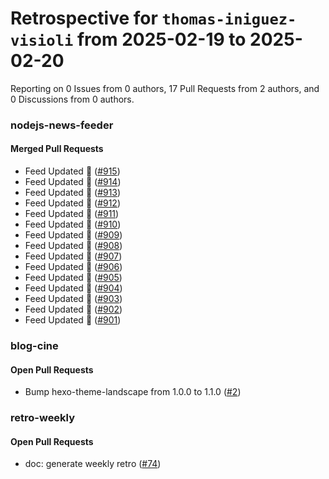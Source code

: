 # Retrospective for `thomas-iniguez-visioli` from 2025-02-19 to 2025-02-20

Reporting on 0 Issues from 0 authors, 17 Pull Requests from 2 authors, and 0 Discussions from 0 authors.


### nodejs-news-feeder

#### Merged Pull Requests

- Feed Updated 🍿 ([#915](https://github.com/thomas-iniguez-visioli/nodejs-news-feeder/pull/915))
- Feed Updated 🍿 ([#914](https://github.com/thomas-iniguez-visioli/nodejs-news-feeder/pull/914))
- Feed Updated 🍿 ([#913](https://github.com/thomas-iniguez-visioli/nodejs-news-feeder/pull/913))
- Feed Updated 🍿 ([#912](https://github.com/thomas-iniguez-visioli/nodejs-news-feeder/pull/912))
- Feed Updated 🍿 ([#911](https://github.com/thomas-iniguez-visioli/nodejs-news-feeder/pull/911))
- Feed Updated 🍿 ([#910](https://github.com/thomas-iniguez-visioli/nodejs-news-feeder/pull/910))
- Feed Updated 🍿 ([#909](https://github.com/thomas-iniguez-visioli/nodejs-news-feeder/pull/909))
- Feed Updated 🍿 ([#908](https://github.com/thomas-iniguez-visioli/nodejs-news-feeder/pull/908))
- Feed Updated 🍿 ([#907](https://github.com/thomas-iniguez-visioli/nodejs-news-feeder/pull/907))
- Feed Updated 🍿 ([#906](https://github.com/thomas-iniguez-visioli/nodejs-news-feeder/pull/906))
- Feed Updated 🍿 ([#905](https://github.com/thomas-iniguez-visioli/nodejs-news-feeder/pull/905))
- Feed Updated 🍿 ([#904](https://github.com/thomas-iniguez-visioli/nodejs-news-feeder/pull/904))
- Feed Updated 🍿 ([#903](https://github.com/thomas-iniguez-visioli/nodejs-news-feeder/pull/903))
- Feed Updated 🍿 ([#902](https://github.com/thomas-iniguez-visioli/nodejs-news-feeder/pull/902))
- Feed Updated 🍿 ([#901](https://github.com/thomas-iniguez-visioli/nodejs-news-feeder/pull/901))

### blog-cine

#### Open Pull Requests

- Bump hexo-theme-landscape from 1.0.0 to 1.1.0 ([#2](https://github.com/thomas-iniguez-visioli/blog-cine/pull/2))

### retro-weekly

#### Open Pull Requests

- doc: generate weekly retro ([#74](https://github.com/thomas-iniguez-visioli/retro-weekly/pull/74))